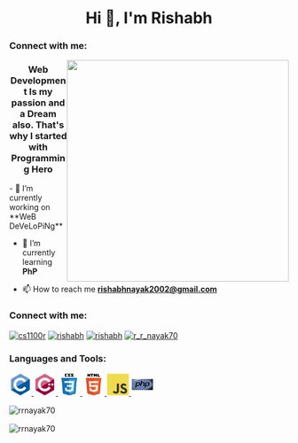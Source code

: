 <h1 align="center">Hi 👋, I'm Rishabh</h1>
<h3 align="left">Connect with me:</h3> <img src="https://octodex.github.com/images/jetpacktocat.png" width="400" height="400" align="right">

<h3 align="center">Web Development Is my passion and a Dream also. That's why I started with Programming Hero</h3>

<!--<p align="left"> <a href="https://github.com/ryo-ma/github-profile-trophy"><img src="https://github-profile-trophy.vercel.app/?username=rrnayak70" alt="rrnayak70" /></a> </p>-->
<div>
- 🔭 I’m currently working on **WeB DeVeLoPiNg**

- 🌱 I’m currently learning **PhP**

- 📫 How to reach me **rishabhnayak2002@gmail.com**
</div>
<h3 align="left">Connect with me:</h3>
<p align="left">
<a href="https://twitter.com/cs1100r" target="blank"><img align="center" src="https://raw.githubusercontent.com/rahuldkjain/github-profile-readme-generator/master/src/images/icons/Social/twitter.svg" alt="cs1100r" height="30" width="40" /></a>
<a href="https://linkedin.com/in/rishabh" target="blank"><img align="center" src="https://raw.githubusercontent.com/rahuldkjain/github-profile-readme-generator/master/src/images/icons/Social/linked-in-alt.svg" alt="rishabh" height="30" width="40" /></a>
<a href="https://fb.com/rishabh" target="blank"><img align="center" src="https://raw.githubusercontent.com/rahuldkjain/github-profile-readme-generator/master/src/images/icons/Social/facebook.svg" alt="rishabh" height="30" width="40" /></a>
<a href="https://instagram.com/r_r_nayak70" target="blank"><img align="center" src="https://raw.githubusercontent.com/rahuldkjain/github-profile-readme-generator/master/src/images/icons/Social/instagram.svg" alt="r_r_nayak70" height="30" width="40" /></a>
</p>

<h3 align="left">Languages and Tools:</h3>
<p align="left"> <a href="https://www.cprogramming.com/" target="_blank" rel="noreferrer"> <img src="https://raw.githubusercontent.com/devicons/devicon/master/icons/c/c-original.svg" alt="c" width="40" height="40"/> </a> <a href="https://www.w3schools.com/cpp/" target="_blank" rel="noreferrer"> <img src="https://raw.githubusercontent.com/devicons/devicon/master/icons/cplusplus/cplusplus-original.svg" alt="cplusplus" width="40" height="40"/> </a> <a href="https://www.w3schools.com/css/" target="_blank" rel="noreferrer"> <img src="https://raw.githubusercontent.com/devicons/devicon/master/icons/css3/css3-original-wordmark.svg" alt="css3" width="40" height="40"/> </a> <a href="https://www.w3.org/html/" target="_blank" rel="noreferrer"> <img src="https://raw.githubusercontent.com/devicons/devicon/master/icons/html5/html5-original-wordmark.svg" alt="html5" width="40" height="40"/> </a> <a href="https://developer.mozilla.org/en-US/docs/Web/JavaScript" target="_blank" rel="noreferrer"> <img src="https://raw.githubusercontent.com/devicons/devicon/master/icons/javascript/javascript-original.svg" alt="javascript" width="40" height="40"/> </a> <a href="https://www.php.net" target="_blank" rel="noreferrer"> <img src="https://raw.githubusercontent.com/devicons/devicon/master/icons/php/php-original.svg" alt="php" width="40" height="40"/> </a> </p>

<p><img align="center" src="https://github-readme-stats.vercel.app/api/top-langs?username=rrnayak70&show_icons=true&locale=en&layout=compact" alt="rrnayak70" /></p>

<p><img align="center" src="https://github-readme-streak-stats.herokuapp.com/?user=rrnayak70&" alt="rrnayak70" /></p>

